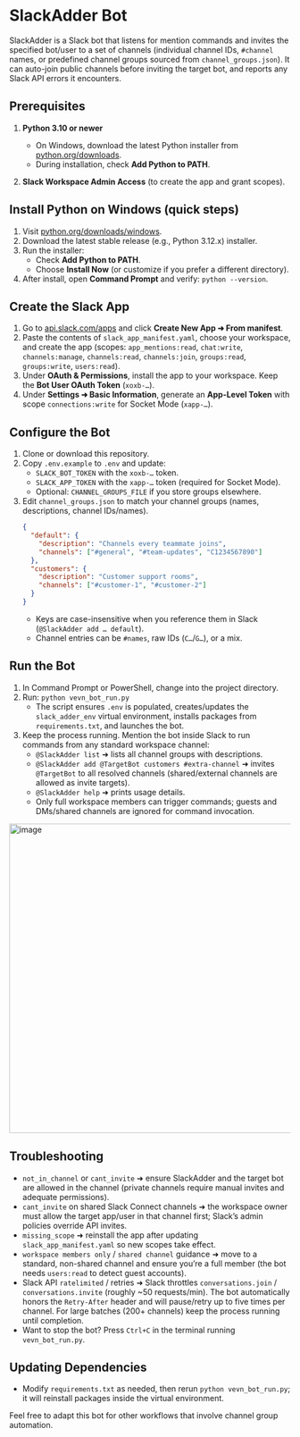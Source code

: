 # SlackAdder Bot

SlackAdder is a Slack bot that listens for mention commands and invites the specified bot/user to a set of channels (individual channel IDs, `#channel` names, or predefined channel groups sourced from `channel_groups.json`). It can auto-join public channels before inviting the target bot, and reports any Slack API errors it encounters.

## Prerequisites

1. **Python 3.10 or newer**
   - On Windows, download the latest Python installer from [python.org/downloads](https://www.python.org/downloads/windows/).
   - During installation, check **Add Python to PATH**.

2. **Slack Workspace Admin Access** (to create the app and grant scopes).

## Install Python on Windows (quick steps)

1. Visit [python.org/downloads/windows](https://www.python.org/downloads/windows/).
2. Download the latest stable release (e.g., Python 3.12.x) installer.
3. Run the installer:
   - Check **Add Python to PATH**.
   - Choose **Install Now** (or customize if you prefer a different directory).
4. After install, open **Command Prompt** and verify: `python --version`.

## Create the Slack App

1. Go to [api.slack.com/apps](https://api.slack.com/apps) and click **Create New App ➜ From manifest**.
2. Paste the contents of `slack_app_manifest.yaml`, choose your workspace, and create the app (scopes: `app_mentions:read`, `chat:write`, `channels:manage`, `channels:read`, `channels:join`, `groups:read`, `groups:write`, `users:read`).
3. Under **OAuth & Permissions**, install the app to your workspace. Keep the **Bot User OAuth Token** (`xoxb-…`).
4. Under **Settings ➜ Basic Information**, generate an **App-Level Token** with scope `connections:write` for Socket Mode (`xapp-…`).

## Configure the Bot

1. Clone or download this repository.
2. Copy `.env.example` to `.env` and update:
   - `SLACK_BOT_TOKEN` with the `xoxb-…` token.
   - `SLACK_APP_TOKEN` with the `xapp-…` token (required for Socket Mode).
   - Optional: `CHANNEL_GROUPS_FILE` if you store groups elsewhere.
3. Edit `channel_groups.json` to match your channel groups (names, descriptions, channel IDs/names).
   ```json
   {
     "default": {
       "description": "Channels every teammate joins",
       "channels": ["#general", "#team-updates", "C1234567890"]
     },
     "customers": {
       "description": "Customer support rooms",
       "channels": ["#customer-1", "#customer-2"]
     }
   }
   ```
   - Keys are case-insensitive when you reference them in Slack (`@SlackAdder add … default`).
   - Channel entries can be `#names`, raw IDs (`C…`/`G…`), or a mix.

## Run the Bot

1. In Command Prompt or PowerShell, change into the project directory.
2. Run: `python vevn_bot_run.py`
   - The script ensures `.env` is populated, creates/updates the `slack_adder_env` virtual environment, installs packages from `requirements.txt`, and launches the bot.
3. Keep the process running. Mention the bot inside Slack to run commands from any standard workspace channel:
   - `@SlackAdder list` ➜ lists all channel groups with descriptions.
   - `@SlackAdder add @TargetBot customers #extra-channel` ➜ invites `@TargetBot` to all resolved channels (shared/external channels are allowed as invite targets).
   - `@SlackAdder help` ➜ prints usage details.
   - Only full workspace members can trigger commands; guests and DMs/shared channels are ignored for command invocation.

  <img width="551" height="554" alt="image" src="https://github.com/user-attachments/assets/935773f7-ef55-47f7-8498-b4d7354fcc4f" />


## Troubleshooting

- `not_in_channel` or `cant_invite` ➜ ensure SlackAdder and the target bot are allowed in the channel (private channels require manual invites and adequate permissions).
- `cant_invite` on shared Slack Connect channels ➜ the workspace owner must allow the target app/user in that channel first; Slack’s admin policies override API invites.
- `missing_scope` ➜ reinstall the app after updating `slack_app_manifest.yaml` so new scopes take effect.
- `workspace members only` / `shared channel` guidance ➜ move to a standard, non-shared channel and ensure you’re a full member (the bot needs `users:read` to detect guest accounts).
- Slack API `ratelimited` / retries ➜ Slack throttles `conversations.join` / `conversations.invite` (roughly ~50 requests/min). The bot automatically honors the `Retry-After` header and will pause/retry up to five times per channel. For large batches (200+ channels) keep the process running until completion.
- Want to stop the bot? Press `Ctrl+C` in the terminal running `vevn_bot_run.py`.

## Updating Dependencies

- Modify `requirements.txt` as needed, then rerun `python vevn_bot_run.py`; it will reinstall packages inside the virtual environment.

Feel free to adapt this bot for other workflows that involve channel group automation.
